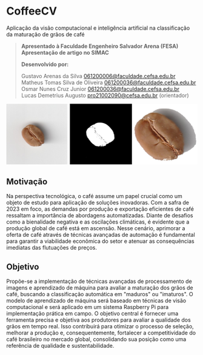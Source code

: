 # CoffeeCV

Aplicação da visão computacional e inteligência artificial na classificação da maturação de grãos de café
  
> **Apresentado à Faculdade Engenheiro Salvador Arena (FESA)**  
> **Apresentação de artigo no SIMAC**
>
> **Desenvolvido por:**
>
> Gustavo Arenas da Silva <061200006@faculdade.cefsa.edu.br>  
> Matheus Tomas Silva de Oliveira <061200036@faculdade.cefsa.edu.br>  
> Osmar Nunes Cruz Junior <061200036@faculdade.cefsa.edu.br>  
> Lucas Demetrius Augusto <pro21002090@cefsa.edu.br> (orientador)

![](3.IMG/Resultado-Preprocessamento.png)

## Motivação

Na perspectiva tecnológica, o café assume um papel crucial como um objeto de estudo para aplicação de soluções inovadoras. Com a safra de 2023 em foco, as demandas por produção e exportação eficientes de café ressaltam a importância de abordagens automatizadas. Diante de desafios como a bienalidade negativa e as oscilações climáticas, é evidente que a produção global de café está em ascensão. Nesse cenário, aprimorar a oferta de café através de técnicas avançadas de automação é fundamental para garantir a viabilidade econômica do setor e atenuar as consequências imediatas das flutuações de preços.

## Objetivo

Propõe-se a implementação de técnicas avançadas de processamento de imagens e aprendizado de máquina para avaliar a maturação dos grãos de café, buscando a classificação automática em "maduros" ou "imaturos". O modelo de aprendizado de máquina será baseado em técnicas de visão computacional e será aplicado em um sistema Raspberry Pi para implementação prática em campo. O objetivo central é fornecer uma ferramenta precisa e objetiva aos produtores para avaliar a qualidade dos grãos em tempo real. Isso contribuirá para otimizar o processo de seleção, melhorar a produção e, consequentemente, fortalecer a competitividade do café brasileiro no mercado global, consolidando sua posição como uma referência de qualidade e sustentabilidade.
